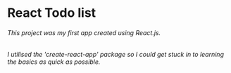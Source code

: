 # React Todo list
###### This project was my first app created using React.js.
###### I utilised the 'create-react-app' package so I could get stuck in to learning the basics as quick as possible.
